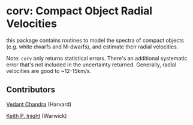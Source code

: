 # corv: Compact Object Radial Velocities

this package contains routines to model the spectra of compact objects (e.g. white dwarfs and M-dwarfs), and estimate their radial velocities. 

Note: `corv` only returns statistical errors. There's an additional systematic error that's not included in the uncertainty returned. Generally, radial velocities are good to ~12-15km/s.

## Contributors

[Vedant Chandra](https://vedantchandra.com/) (Harvard)

[Keith P. Inight](https://warwick.ac.uk/fac/sci/physics/research/astro/people/keithinight/) (Warwick)
